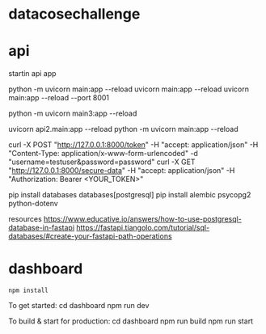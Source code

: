# datacosechallenge

# api

startin api app

python -m uvicorn main:app --reload
uvicorn main:app --reload
uvicorn main:app --reload --port 8001

python -m uvicorn main3:app --reload

uvicorn api2.main:app --reload
python -m uvicorn main:app --reload

curl -X POST "http://127.0.0.1:8000/token" -H "accept: application/json" -H "Content-Type: application/x-www-form-urlencoded" -d "username=testuser&password=password"
curl -X GET "http://127.0.0.1:8000/secure-data" -H "accept: application/json" -H "Authorization: Bearer <YOUR_TOKEN>"


pip install databases databases[postgresql]
pip install alembic psycopg2 python-dotenv

resources
https://www.educative.io/answers/how-to-use-postgresql-database-in-fastapi
https://fastapi.tiangolo.com/tutorial/sql-databases/#create-your-fastapi-path-operations




# dashboard

	npm install

  To get started:
	cd dashboard
	npm run dev

  To build & start for production:
	cd dashboard
	npm run build
	npm run start